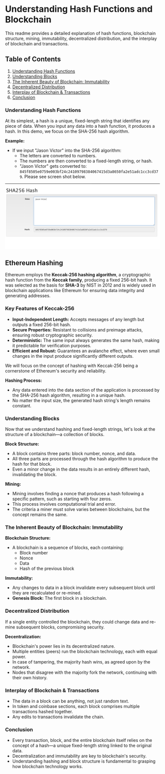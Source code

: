 # Understanding Hash Functions and Blockchain

This readme provides a detailed explanation of hash functions, blockchain structure, mining, immutability, decentralized distribution, and the interplay of blockchain and transactions.

## Table of Contents

1. [Understanding Hash Functions](#understanding-hash-functions)
2. [Understanding Blocks](#understanding-blocks)
3. [The Inherent Beauty of Blockchain: Immutability](#the-inherent-beauty-of-blockchain-immutability)
4. [Decentralized Distribution](#decentralized-distribution)
5. [Interplay of Blockchain & Transactions](#interplay-of-blockchain--transactions)
6. [Conclusion](#conclusion)

### Understanding Hash Functions

At its simplest, a hash is a unique, fixed-length string that identifies any piece of data. When you input any data into a hash function, it produces a hash. In this demo, we focus on the SHA-256 hash algorithm.

**Example:**
- If we input "Jason Victor" into the SHA-256 algorithm:
  - The letters are converted to numbers.
  - The numbers are then converted to a fixed-length string, or hash.
  - "Jason Victor" gets converted to: `845f8505e0759e003bf24c24109798384067415d3a8650fa2e51adc1cc3cd379`. Please see screen shot below.

![Hash](https://github.com/jason-victor1/blockchain-info/blob/main/hash%20function.png?raw=true)

## Ethereum Hashing

Ethereum employs the **Keccak-256 hashing algorithm**, a cryptographic hash function from the **Keccak family**, producing a fixed 256-bit hash. It was selected as the basis for **SHA-3** by NIST in 2012 and is widely used in blockchain applications like Ethereum for ensuring data integrity and generating addresses.

### Key Features of Keccak-256

- **Input-Independent Length:** Accepts messages of any length but outputs a fixed 256-bit hash.
- **Secure Properties:** Resistant to collisions and preimage attacks, ensuring robust cryptographic security.
- **Deterministic:** The same input always generates the same hash, making it predictable for verification purposes.
- **Efficient and Robust:** Guarantees an avalanche effect, where even small changes in the input produce significantly different outputs.

We will focus on the concept of hashing with Keccak-256 being a cornerstone of Ethereum's security and reliability.

**Hashing Process:**
- Any data entered into the data section of the application is processed by the SHA-256 hash algorithm, resulting in a unique hash.
- No matter the input size, the generated hash string's length remains constant.

### Understanding Blocks

Now that we understand hashing and fixed-length strings, let's look at the structure of a blockchain—a collection of blocks.

**Block Structure:**
- A block contains three parts: block number, nonce, and data.
- All three parts are processed through the hash algorithm to produce the hash for that block.
- Even a minor change in the data results in an entirely different hash, invalidating the block.

**Mining:**
- Mining involves finding a nonce that produces a hash following a specific pattern, such as starting with four zeros.
- This process involves computational trial and error.
- The criteria a miner must solve varies between blockchains, but the concept remains the same.

### The Inherent Beauty of Blockchain: Immutability

**Blockchain Structure:**
- A blockchain is a sequence of blocks, each containing:
  - Block number
  - Nonce
  - Data
  - Hash of the previous block

**Immutability:**
- Any changes to data in a block invalidate every subsequent block until they are recalculated or re-mined.
- **Genesis Block:** The first block in a blockchain.

### Decentralized Distribution

If a single entity controlled the blockchain, they could change data and re-mine subsequent blocks, compromising security.

**Decentralization:**
- Blockchain's power lies in its decentralized nature.
- Multiple entities (peers) run the blockchain technology, each with equal power.
- In case of tampering, the majority hash wins, as agreed upon by the network.
- Nodes that disagree with the majority fork the network, continuing with their own history.

### Interplay of Blockchain & Transactions

- The data in a block can be anything, not just random text.
- In token and coinbase sections, each block comprises multiple transactions hashed together.
- Any edits to transactions invalidate the chain.

### Conclusion

- Every transaction, block, and the entire blockchain itself relies on the concept of a hash—a unique fixed-length string linked to the original data.
- Decentralization and immutability are key to blockchain's security.
- Understanding hashing and block structure is fundamental to grasping how blockchain technology works.
